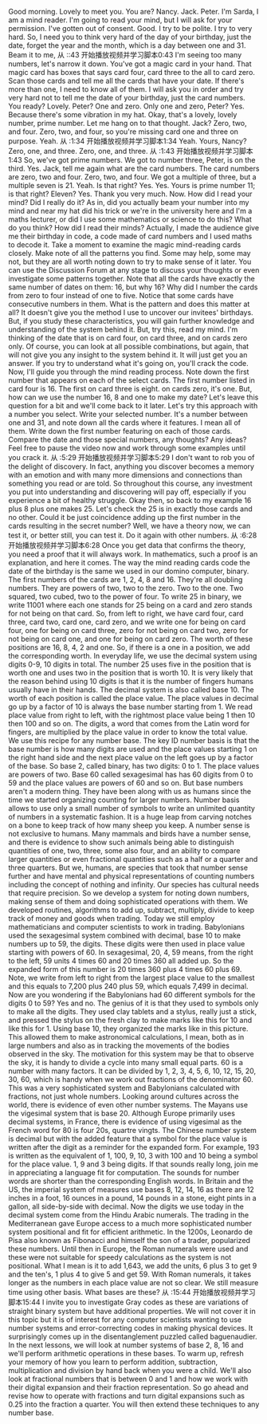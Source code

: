 Good morning. Lovely to meet you. You are?
Nancy.
Jack.
Peter.
I'm Sarda, I am a mind reader.
I'm going to read your mind,
but I will ask for your permission.
I've gotten out of consent.
Good. I try to be polite. I try to very hard.
So, I need you to think very hard of the day of your birthday,
just the date, forget the year and the month,
which is a day between one and 31.
Beam it to me,
从 ::43 开始播放视频并学习脚本0:43
I'm seeing too many numbers, let's narrow it down.
You've got a magic card in your hand.
That magic card has boxes that says card four,
card three to the all to card zero.
Scan those cards and tell me all the cards that have your date.
If there's more than one, I need to know all of them.
I will ask you in order and try very hard not to tell me the date of your birthday,
just the card numbers.
You ready? Lovely. Peter?
One and zero.
Only one and zero, Peter?
Yes.
Because there's some vibration in my hat.
Okay, that's a lovely,
lovely number, prime number.
Let me hang on to that thought. Jack?
Zero, two, and four.
Zero, two, and four,
so you're missing card one and three on purpose.
Yeah.
从 :1:34 开始播放视频并学习脚本1:34
Yeah. Yours, Nancy?
Zero, one, and three.
Zero, one, and three.
从 :1:43 开始播放视频并学习脚本1:43
So, we've got prime numbers.
We got to number three, Peter, is on the third.
Yes. Jack, tell me again what are the card numbers.
The card numbers are zero, two and four.
Zero, two, and four.
We got a multiple of three,
but a multiple seven is 21.
Yeah.
Is that right?
Yes.
Yes. Yours is prime number 11;
is that right? Eleven?
Yes.
Thank you very much. Now. How did I read your mind?
Did I really do it?
As in, did you actually beam your number into my mind and near my hat did
his trick or we're in the university here and I'm a maths lecturer,
or did I use some mathematics or science to do this?
What do you think? How did I read their minds?
Actually, I made the audience give me their birthday in code,
a code made of card numbers and I used maths to decode it.
Take a moment to examine the magic mind-reading cards closely.
Make note of all the patterns you find.
Some may help, some may not,
but they are all worth noting down to try to make sense of it later.
You can use the Discussion Forum at any stage to discuss
your thoughts or even investigate some patterns together.
Note that all the cards have exactly the same number of dates on them: 16, but why 16?
Why did I number the cards from zero to four instead of one to five.
Notice that some cards have consecutive numbers in them.
What is the pattern and does this matter at all?
It doesn't give you the method I use to uncover our invitees' birthdays.
But, if you study these characteristics,
you will gain further knowledge and understanding of the system behind it.
But, try this, read my mind.
I'm thinking of the date that is on card four,
on card three, and on cards zero only.
Of course, you can look at all possible combinations,
but again, that will not give you any insight to the system behind it.
It will just get you an answer.
If you try to understand what it's going on,
you'll crack the code.
Now, I'll guide you through the mind reading process.
Note down the first number that appears on each of the select cards.
The first number listed in card four is 16.
The first on card three is eight.
on cards zero, it's one.
But, how can we use the number 16,
8 and one to make my date?
Let's leave this question for a bit and we'll come back to it later.
Let's try this approach with a number you select.
Write your selected number.
It's a number between one and 31,
and note down all the cards where it features.
I mean all of them.
Write down the first number featuring on each of those cards.
Compare the date and those special numbers, any thoughts?
Any ideas? Feel free to
pause the video now and work through some examples until you crack it.
从 :5:29 开始播放视频并学习脚本5:29
I don't want to rob you of the delight of discovery.
In fact, anything you discover becomes a memory with an emotion
and with many more dimensions and connections than something you read or are told.
So throughout this course,
any investment you put into understanding and discovering will pay off,
especially if you experience a bit of healthy struggle.
Okay then, so back to my example 16 plus 8 plus one makes 25.
Let's check the 25 is in exactly those cards and no other.
Could it be just coincidence adding up
the first number in the cards resulting in the secret number?
Well, we have a theory now,
we can test it, or better still,
you can test it.
Do it again with other numbers.
从 :6:28 开始播放视频并学习脚本6:28
Once you get data that confirms the theory,
you need a proof that it will always work.
In mathematics, such a proof is an explanation, and here it comes.
The way the mind reading cards code the date of
the birthday is the same we used in our domino computer, binary.
The first numbers of the cards are 1,
2, 4, 8 and 16.
They're all doubling numbers.
They are powers of two, two to the zero.
Two to the one. Two squared,
two cubed, two to the power of four.
To write 25 in binary,
we write 11001 where each one
stands for 25 being on a card and zero stands for not being on that card.
So, from left to right,
we have card four, card three,
card two, card one, card zero,
and we write one for being on card four,
one for being on card three,
zero for not being on card two,
zero for not being on card one,
and one for being on card zero.
The worth of these positions are 16,
8, 4, 2 and one.
So, if there is a one in a position,
we add the corresponding worth.
In everyday life, we use the decimal system using digits 0-9,
10 digits in total.
The number 25 uses five in the position that is worth
one and uses two in the position that is worth 10.
It is very likely that the reason behind using 10 digits is that
it is the number of fingers humans usually have in their hands.
The decimal system is also called base 10.
The worth of each position is called the place value.
The place values in decimal go up by a factor of
10 is always the base number starting from 1.
We read place value from right to left,
with the rightmost place value being 1 then 10 then 100 and so on.
The digits, a word that comes from the Latin word for fingers,
are multiplied by the place value in order to know the total value.
We use this recipe for any number base.
The key ID number basis is that the base number is
how many digits are used and the place values
starting 1 on the right hand side and
the next place value on the left goes up by a factor of the base.
So base 2, called binary,
has two digits: 0 to 1.
The place values are powers of two.
Base 60 called sexagesimal has has 60 digits from
0 to 59 and the place values are powers of 60 and so on.
But base numbers aren't a modern thing.
They have been along with us as humans since
the time we started organizing counting for larger numbers.
Number basis allows to use only a small number of
symbols to write an unlimited quantity of numbers in a systematic fashion.
It is a huge leap from carving notches
on a bone to keep track of how many sheep you keep.
A number sense is not exclusive to humans.
Many mammals and birds have a number sense,
and there is evidence to show such animals being
able to distinguish quantities of one, two,
three, some also four,
and an ability to compare larger quantities or
even fractional quantities such as a half or a quarter and three quarters.
But we, humans, are species that took that number sense further and have
mental and physical representations of counting numbers
including the concept of nothing and infinity.
Our species has cultural needs that require precision.
So we develop a system for noting down numbers,
making sense of them and doing sophisticated operations with them.
We developed routines, algorithms to add up,
subtract, multiply, divide to keep track of money and goods when trading.
Today we still employ mathematicians and computer scientists to work in trading.
Babylonians used the sexagesimal system combined with decimal,
base 10 to make numbers up to 59, the digits.
These digits were then used in place value starting with powers of 60.
In sexagesimal, 20, 4, 59 means,
from the right to the left,
59 units 4 times 60 and 20 times 360 all added up.
So the expanded form of this number is 20 times 360 plus 4 times 60 plus 69.
Note, we write from left to right from the largest place value to the smallest and this
equals to 7,200 plus 240 plus 59,
which equals 7,499 in decimal.
Now are you wondering if the Babylonians had 60 different symbols for the digits 0 to 59?
Yes and no.
The genius of it is that they used to symbols only to make all the digits.
They used clay tablets and a stylus,
really just a stick,
and pressed the stylus on the fresh clay to make marks
like this for 10 and like this for 1.
Using base 10, they organized the marks like in this picture.
This allowed them to make astronomical calculations, I mean,
both as in large numbers and also as
in tracking the movements of the bodies observed in the sky.
The motivation for this system may be that to observe the sky,
it is handy to divide a cycle into many small equal parts.
60 is a number with many factors.
It can be divided by 1, 2, 3, 4,
5, 6, 10, 12, 15,
20, 30, 60, which is handy when we work out fractions of the denominator 60.
This was a very sophisticated system and Babylonians calculated with fractions,
not just whole numbers.
Looking around cultures across the world,
there is evidence of even other number systems.
The Mayans use the vigesimal system that is base 20.
Although Europe primarily uses decimal systems, in France,
there is evidence of using vigesimal as the French word for
80 is four 20s, quartre vingts.
The Chinese number system is decimal but with the added feature that a symbol
for the place value is written after the digit as a reminder for the expanded form.
For example, 193 is written as the equivalent of 1,
100, 9, 10, 3 with 100 and 10 being a symbol for the place value.
1, 9 and 3 being digits.
If that sounds really long,
join me in appreciating a language fit for computation.
The sounds for number words are shorter than the corresponding English words.
In Britain and the US,
the imperial system of measures use bases 8, 12, 14,
16 as there are 12 inches in a foot,
16 ounces in a pound,
14 pounds in a stone,
eight pints in a gallon,
all side-by-side with decimal.
Now the digits we use today in the decimal system come from the Hindu Arabic numerals.
The trading in the Mediterranean gave Europe access to
a much more sophisticated number system positional and fit for efficient arithmetic.
In the 1200s, Leonardo de Pisa also known as
Fibonacci and himself the son of a trader, popularized these numbers.
Until then in Europe,
the Roman numerals were used and these were not suitable
for speedy calculations as the system is not positional.
What I mean is it to add 1,643,
we add the units,
6 plus 3 to get 9 and the ten's,
1 plus 4 to give 5 and get 59.
With Roman numerals, it takes longer as the numbers in each place value are not so clear.
We still measure time using other basis.
What bases are these?
从 :15:44 开始播放视频并学习脚本15:44
I invite you to investigate Gray codes as these are
variations of straight binary system but have additional properties.
We will not cover it in this topic but it is of interest for any computer scientists
wanting to use number systems and error-correcting codes in making physical devices.
It surprisingly comes up in the disentanglement puzzled called baguenaudier.
In the next lessons,
we will look at number systems of base 2, 8,
16 and we'll perform arithmetic operations in these bases.
To warm up, refresh your memory of how you learn to perform addition,
subtraction, multiplication and division by hand back when you were a child.
We'll also look at fractional numbers that is
between 0 and 1 and how we work with
their digital expansion and their fraction representation.
So go ahead and revise how to operate with fractions and turn
digital expansions such as 0.25 into the fraction a quarter.
You will then extend these techniques to any number base.
